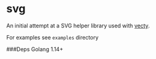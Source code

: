 # svg

An initial attempt at a SVG helper library used with [vecty](https://github.com/gopgherjs/vecty).

For examples see `examples` directory

###Deps
 Golang 1.14+